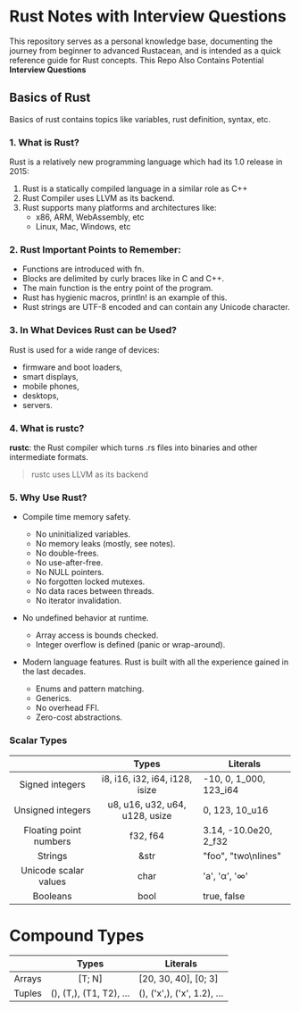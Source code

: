# Rust Notes with Interview Questions
This repository serves as a personal knowledge base, documenting the journey from beginner to advanced Rustacean, and is intended as a quick reference guide for Rust concepts. This Repo Also Contains Potential **Interview Questions** 

## Basics of Rust
Basics of rust contains topics like variables, rust definition, syntax, etc.

### 1. What is Rust?
Rust is a relatively new programming language which had its 1.0 release in 2015:

   1. Rust is a statically compiled language in a similar role as C++
   2. Rust Compiler uses LLVM as its backend.
   3. Rust supports many platforms and architectures like:
        - x86, ARM, WebAssembly, etc
        - Linux, Mac, Windows, etc

### 2. Rust Important Points to Remember:
   - Functions are introduced with fn.
   - Blocks are delimited by curly braces like in C and C++.
   - The main function is the entry point of the program.
   - Rust has hygienic macros, println! is an example of this.
   - Rust strings are UTF-8 encoded and can contain any Unicode character.

### 3. In What Devices Rust can be Used? 
Rust is used for a wide range of devices:
   - firmware and boot loaders,
   - smart displays,
   - mobile phones,
   - desktops,
   - servers.

### 4. What is rustc?
**rustc**: the Rust compiler which turns .rs files into binaries and other intermediate formats.
  > rustc uses LLVM as its backend

### 5. Why Use Rust?
   - Compile time memory safety.
      -  No uninitialized variables.
      - No memory leaks (mostly, see notes).
      - No double-frees.
      - No use-after-free.
      - No NULL pointers.
      - No forgotten locked mutexes.
      - No data races between threads.
      - No iterator invalidation.

   - No undefined behavior at runtime.
      - Array access is bounds checked.
      - Integer overflow is defined (panic or wrap-around).

   - Modern language features.
     Rust is built with all the experience gained in the last decades.
      - Enums and pattern matching.
      - Generics.
      - No overhead FFI.
      - Zero-cost abstractions.
    

### Scalar Types

|                        	|              Types             	|       Literals         	|
|:----------------------:	|:------------------------------:	|------------------------	|
| Signed integers        	| i8, i16, i32, i64, i128, isize 	| -10, 0, 1_000, 123_i64 	|
| Unsigned integers      	| u8, u16, u32, u64, u128, usize 	| 0, 123, 10_u16         	|
| Floating point numbers 	| f32, f64                       	| 3.14, -10.0e20, 2_f32  	|
| Strings                	| &str                           	| "foo", "two\nlines"    	|
| Unicode scalar values  	| char                           	| 'a', 'α', '∞'          	|
| Booleans               	| bool                           	| true, false            	|



# Compound Types 

|        	|         Types         	| Literals                  	|
|:------:	|:---------------------:	|---------------------------	|
| Arrays 	| [T; N]                	| [20, 30, 40], [0; 3]      	|
| Tuples 	| (), (T,), (T1, T2), … 	| (), ('x',), ('x', 1.2), … 	|
